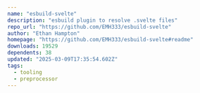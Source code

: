 ```yaml
---
name: "esbuild-svelte"
description: "esbuild plugin to resolve .svelte files"
repo_url: "https://github.com/EMH333/esbuild-svelte"
author: "Ethan Hampton"
homepage: "https://github.com/EMH333/esbuild-svelte#readme"
downloads: 19529
dependents: 38
updated: "2025-03-09T17:35:54.602Z"
tags: 
  - tooling
  - preprocessor
---
```

